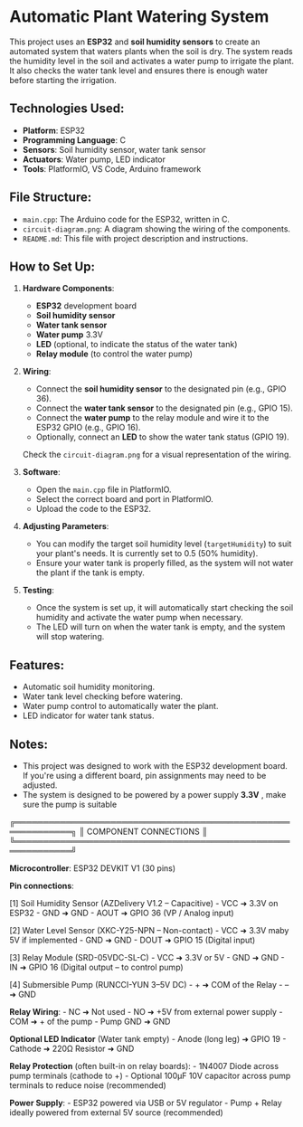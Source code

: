 # Automatic Plant Watering System

This project uses an **ESP32** and **soil humidity sensors** to create an automated system that waters plants when the soil is dry. The system reads the humidity level in the soil and activates a water pump to irrigate the plant. It also checks the water tank level and ensures there is enough water before starting the irrigation.

## Technologies Used:
- **Platform**: ESP32
- **Programming Language**: C
- **Sensors**: Soil humidity sensor, water tank sensor
- **Actuators**: Water pump, LED indicator
- **Tools**: PlatformIO, VS Code, Arduino framework

## File Structure:
- `main.cpp`: The Arduino code for the ESP32, written in C.
- `circuit-diagram.png`: A diagram showing the wiring of the components.
- `README.md`: This file with project description and instructions.

## How to Set Up:
1. **Hardware Components**:
   - **ESP32** development board
   - **Soil humidity sensor**
   - **Water tank sensor**
   - **Water pump** 3.3V
   - **LED** (optional, to indicate the status of the water tank)
   - **Relay module** (to control the water pump)

2. **Wiring**:
   - Connect the **soil humidity sensor** to the designated pin (e.g., GPIO 36).
   - Connect the **water tank sensor** to the designated pin (e.g., GPIO 15).
   - Connect the **water pump** to the relay module and wire it to the ESP32 GPIO (e.g., GPIO 16).
   - Optionally, connect an **LED** to show the water tank status (GPIO 19).

   Check the `circuit-diagram.png` for a visual representation of the wiring.

3. **Software**:
   - Open the `main.cpp` file in PlatformIO.
   - Select the correct board and port in PlatformIO.
   - Upload the code to the ESP32.

4. **Adjusting Parameters**:
   - You can modify the target soil humidity level (`targetHumidity`) to suit your plant's needs. It is currently set to 0.5 (50% humidity).
   - Ensure your water tank is properly filled, as the system will not water the plant if the tank is empty.

5. **Testing**:
   - Once the system is set up, it will automatically start checking the soil humidity and activate the water pump when necessary.
   - The LED will turn on when the water tank is empty, and the system will stop watering.

## Features:
- Automatic soil humidity monitoring.
- Water tank level checking before watering.
- Water pump control to automatically water the plant.
- LED indicator for water tank status.

## Notes:
- This project was designed to work with the ESP32 development board. If you're using a different board, pin assignments may need to be adjusted.
- The system is designed to be powered by a power supply  **3.3V** , make sure the pump is suitable

╔════════════════════════════════════════════════════════════╗
║                      COMPONENT CONNECTIONS                 ║
╚════════════════════════════════════════════════════════════╝

**Microcontroller**: ESP32 DEVKIT V1 (30 pins)

**Pin connections**:

[1] Soil Humidity Sensor (AZDelivery V1.2 – Capacitive)
    - VCC  ➜  3.3V on ESP32
    - GND  ➜  GND
    - AOUT ➜  GPIO 36 (VP / Analog input)

[2] Water Level Sensor (XKC-Y25-NPN – Non-contact)
    - VCC  ➜  3.3V maby 5V if implemented
    - GND  ➜  GND
    - DOUT ➜  GPIO 15 (Digital input)

[3] Relay Module (SRD-05VDC-SL-C)
    - VCC  ➜  3.3V or 5V
    - GND  ➜  GND
    - IN   ➜  GPIO 16 (Digital output – to control pump)

[4] Submersible Pump (RUNCCI-YUN 3–5V DC)
    - +    ➜  COM of the Relay
    - –    ➜  GND

 **Relay Wiring**:
    - NC  ➜  Not used
    - NO  ➜  +5V from external power supply
    - COM ➜  + of the pump
    - Pump GND ➜  GND

 **Optional LED Indicator** (Water tank empty)
    - Anode (long leg) ➜  GPIO 19
    - Cathode ➜  220Ω Resistor ➜ GND

 **Relay Protection** (often built-in on relay boards):
    - 1N4007 Diode across pump terminals (cathode to +)
    - Optional 100μF 10V capacitor across pump terminals to reduce noise (recommended)

 **Power Supply**:
    - ESP32 powered via USB or 5V regulator
    - Pump + Relay ideally powered from external 5V source (recommended)



